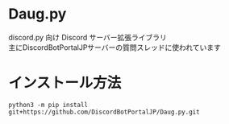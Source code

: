 # Daug.py
discord.py 向け Discord サーバー拡張ライブラリ  
主にDiscordBotPortalJPサーバーの質問スレッドに使われています

# インストール方法

```
python3 -m pip install git+https://github.com/DiscordBotPortalJP/Daug.py.git
```
